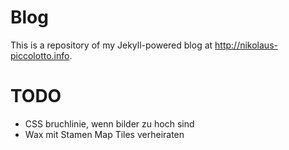 # Blog

This is a repository of my Jekyll-powered blog at http://nikolaus-piccolotto.info.

# TODO

* CSS bruchlinie, wenn bilder zu hoch sind
* Wax mit Stamen Map Tiles verheiraten